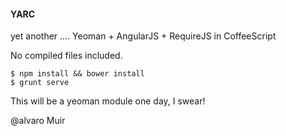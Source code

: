 #### YARC
yet another ....
Yeoman + AngularJS + RequireJS in CoffeeScript

No compiled files included.

```
$ npm install && bower install
$ grunt serve
```

This will be a yeoman module one day, I swear!



@alvaro Muir
